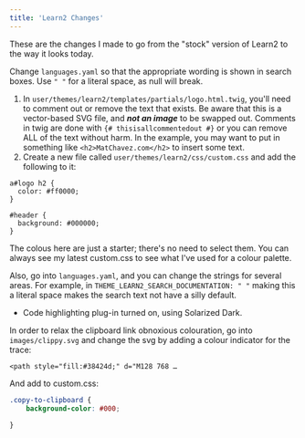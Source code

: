 ```yaml
---
title: 'Learn2 Changes'
---
```


These are the changes I made to go from the "stock" version of Learn2 to the way it looks today.

Change `languages.yaml` so that the appropriate wording is shown in search boxes. Use `" "` for a literal space, as null will break.

1. In `user/themes/learn2/templates/partials/logo.html.twig`, you'll need to comment out or remove the text that exists. Be aware that this is a vector-based SVG file, and **_not an image_** to be swapped out. Comments in twig are done with `{# thisisallcommentedout #}`  or you can remove ALL of the text without harm. In the example, you may want to put in something like `<h2>MatChavez.com</h2>` to insert some text.
2. Create a new file called `user/themes/learn2/css/custom.css` and add the following to it:

```
a#logo h2 {
  color: #ff0000;
}

#header {
  background: #000000;
}
```
The colous here are just a starter; there's no need to select them. You can always see my latest custom.css to see what I've used for a colour palette.


Also, go into `languages.yaml`, and you can change the strings for several areas. For example, in `THEME_LEARN2_SEARCH_DOCUMENTATION: " "` making this a literal space makes the search text not have a silly default.

- Code highlighting plug-in turned on, using Solarized Dark.

In order to relax the clipboard link obnoxious colouration, go into `images/clippy.svg` and change the svg by adding a colour indicator for the trace:

`<path style="fill:#38424d;" d="M128 768 …`

And add to custom.css:

```css
.copy-to-clipboard {
	background-color: #000;
	
}
```

